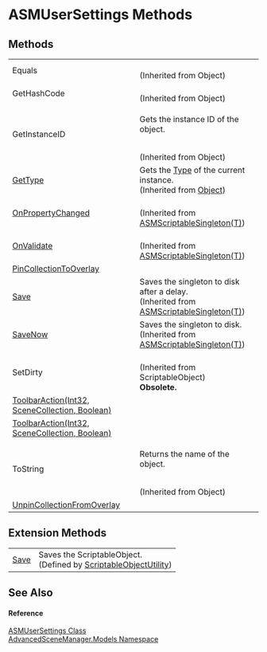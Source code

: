 # ASMUserSettings Methods




## Methods
<table>
<tr>
<td>Equals</td>
<td><br />(Inherited from Object)</td></tr>
<tr>
<td>GetHashCode</td>
<td><br />(Inherited from Object)</td></tr>
<tr>
<td>GetInstanceID</td>
<td><p>Gets the instance ID of the object.</p><br />(Inherited from Object)</td></tr>
<tr>
<td><a href="https://learn.microsoft.com/dotnet/api/system.object.gettype" target="_blank" rel="noopener noreferrer">GetType</a></td>
<td>Gets the <a href="https://learn.microsoft.com/dotnet/api/system.type" target="_blank" rel="noopener noreferrer">Type</a> of the current instance.<br />(Inherited from <a href="https://learn.microsoft.com/dotnet/api/system.object" target="_blank" rel="noopener noreferrer">Object</a>)</td></tr>
<tr>
<td><a href="M_AdvancedSceneManager_Utility_ASMScriptableSingleton_1_OnPropertyChanged.md">OnPropertyChanged</a></td>
<td><br />(Inherited from <a href="T_AdvancedSceneManager_Utility_ASMScriptableSingleton_1.md">ASMScriptableSingleton(T)</a>)</td></tr>
<tr>
<td><a href="M_AdvancedSceneManager_Utility_ASMScriptableSingleton_1_OnValidate.md">OnValidate</a></td>
<td><br />(Inherited from <a href="T_AdvancedSceneManager_Utility_ASMScriptableSingleton_1.md">ASMScriptableSingleton(T)</a>)</td></tr>
<tr>
<td><a href="M_AdvancedSceneManager_Models_ASMUserSettings_PinCollectionToOverlay.md">PinCollectionToOverlay</a></td>
<td> </td></tr>
<tr>
<td><a href="M_AdvancedSceneManager_Utility_ASMScriptableSingleton_1_Save.md">Save</a></td>
<td>Saves the singleton to disk after a delay.<br />(Inherited from <a href="T_AdvancedSceneManager_Utility_ASMScriptableSingleton_1.md">ASMScriptableSingleton(T)</a>)</td></tr>
<tr>
<td><a href="M_AdvancedSceneManager_Utility_ASMScriptableSingleton_1_SaveNow.md">SaveNow</a></td>
<td>Saves the singleton to disk.<br />(Inherited from <a href="T_AdvancedSceneManager_Utility_ASMScriptableSingleton_1.md">ASMScriptableSingleton(T)</a>)</td></tr>
<tr>
<td>SetDirty</td>
<td><br />(Inherited from ScriptableObject)<br /><strong>Obsolete.</strong></td></tr>
<tr>
<td><a href="M_AdvancedSceneManager_Models_ASMUserSettings_ToolbarAction.md">ToolbarAction(Int32, SceneCollection, Boolean)</a></td>
<td> </td></tr>
<tr>
<td><a href="M_AdvancedSceneManager_Models_ASMUserSettings_ToolbarAction_1.md">ToolbarAction(Int32, SceneCollection, Boolean)</a></td>
<td> </td></tr>
<tr>
<td>ToString</td>
<td><p>Returns the name of the object.</p><br />(Inherited from Object)</td></tr>
<tr>
<td><a href="M_AdvancedSceneManager_Models_ASMUserSettings_UnpinCollectionFromOverlay.md">UnpinCollectionFromOverlay</a></td>
<td> </td></tr>
</table>

## Extension Methods
<table>
<tr>
<td><a href="M_AdvancedSceneManager_Utility_ScriptableObjectUtility_Save.md">Save</a></td>
<td>Saves the ScriptableObject.<br />(Defined by <a href="T_AdvancedSceneManager_Utility_ScriptableObjectUtility.md">ScriptableObjectUtility</a>)</td></tr>
</table>

## See Also


#### Reference
<a href="T_AdvancedSceneManager_Models_ASMUserSettings.md">ASMUserSettings Class</a>  
<a href="N_AdvancedSceneManager_Models.md">AdvancedSceneManager.Models Namespace</a>  
